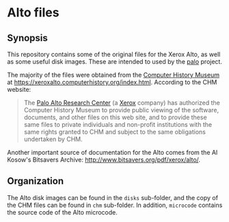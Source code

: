 # Alto files

## Synopsis

This repository contains some of the original files for the Xerox Alto, as well as some useful disk images. These are intended to used by the [palo](https://github.com/hsnaves/palo) project.

The majority of the files were obtained from the [Computer History Museum](https://computerhistory.org/) at <https://xeroxalto.computerhistory.org/index.html>. According to the CHM website:
> The [Palo Alto Research Center](http://www.parc.com/) (a [Xerox](http://www.xerox.com/) company) has authorized the Computer History Museum to provide public viewing of the software, documents, and other files on this web site, and to provide these same files to private individuals and non-profit institutions with the same rights granted to CHM and subject to the same obligations undertaken by CHM.

Another important source of documentation for the Alto comes from the Al Kosow's Bitsavers Archive: <http://www.bitsavers.org/pdf/xerox/alto/>.

## Organization

The Alto disk images can be found in the `disks` sub-folder, and the copy of the CHM files can be found in `chm` sub-folder. In addition, `microcode` contains the source code of the Alto microcode.
